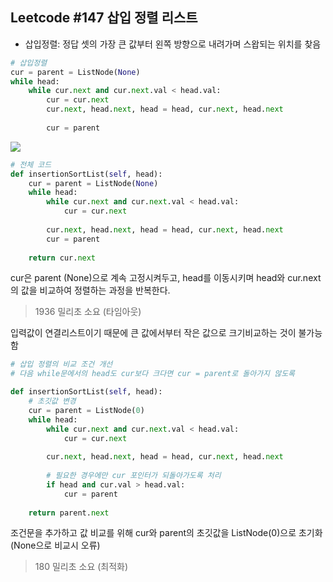 ## **Leetcode #147 삽입 정렬 리스트**
* 삽입정렬: 정답 셋의 가장 큰 값부터 왼쪽 방향으로 내려가며 스왑되는 위치를 찾음


```python
# 삽입정렬 
cur = parent = ListNode(None)
while head: 
    while cur.next and cur.next.val < head.val:
        cur = cur.next
        cur.next, head.next, head = head, cur.next, head.next
        
        cur = parent
```

<img src="정렬_삽입정렬.jpg">


```python
# 전체 코드 
def insertionSortList(self, head):
    cur = parent = ListNode(None)
    while head:
        while cur.next and cur.next.val < head.val:
            cur = cur.next
        
        cur.next, head.next, head = head, cur.next, head.next
        cur = parent
    
    return cur.next
```

cur은 parent (None)으로 계속 고정시켜두고, head를 이동시키며 head와 cur.next의 값을 비교하여 정렬하는 과정을 반복한다. 
> 1936 밀리초 소요 (타임아웃)   

입력값이 연결리스트이기 때문에 큰 값에서부터 작은 값으로 크기비교하는 것이 불가능함


```python
# 삽입 정렬의 비교 조건 개선
# 다음 while문에서의 head도 cur보다 크다면 cur = parent로 돌아가지 않도록

def insertionSortList(self, head):
    # 초깃값 변경
    cur = parent = ListNode(0)
    while head:
        while cur.next and cur.next.val < head.val:
            cur = cur.next
            
        cur.next, head.next, head = head, cur.next, head.next
        
        # 필요한 경우에만 cur 포인터가 되돌아가도록 처리
        if head and cur.val > head.val:
            cur = parent
    
    return parent.next
```

조건문을 추가하고 값 비교를 위해 cur와 parent의 초깃값을 ListNode(0)으로 초기화 (None으로 비교시 오류)   
> 180 밀리초 소요 (최적화)

